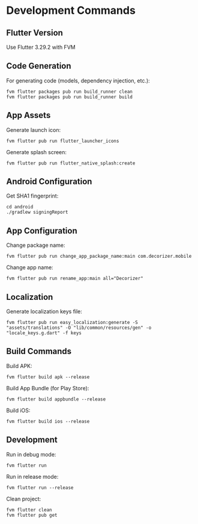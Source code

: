 # Development Commands

## Flutter Version
Use Flutter 3.29.2 with FVM

## Code Generation
For generating code (models, dependency injection, etc.):
```shell
fvm flutter packages pub run build_runner clean
fvm flutter packages pub run build_runner build
```

## App Assets
Generate launch icon:
```shell
fvm flutter pub run flutter_launcher_icons
```

Generate splash screen:
```shell
fvm flutter pub run flutter_native_splash:create
```

## Android Configuration
Get SHA1 fingerprint:
```shell
cd android
./gradlew signingReport
```

## App Configuration
Change package name:
```shell
fvm flutter pub run change_app_package_name:main com.decorizer.mobile
```

Change app name:
```shell
fvm flutter pub run rename_app:main all="Decorizer"
```

## Localization
Generate localization keys file:
```shell
fvm flutter pub run easy_localization:generate -S "assets/translations" -O "lib/common/resources/gen" -o "locale_keys.g.dart" -f keys
```

## Build Commands
Build APK:
```shell
fvm flutter build apk --release
```

Build App Bundle (for Play Store):
```shell
fvm flutter build appbundle --release
```

Build iOS:
```shell
fvm flutter build ios --release
```

## Development
Run in debug mode:
```shell
fvm flutter run
```

Run in release mode:
```shell
fvm flutter run --release
```

Clean project:
```shell
fvm flutter clean
fvm flutter pub get
```

